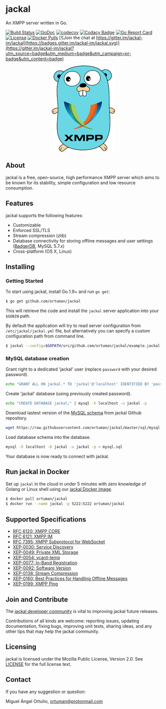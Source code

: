 # jackal

An XMPP server written in Go.

[![Build Status](https://travis-ci.org/ortuman/jackal.svg?branch=master)](https://travis-ci.org/ortuman/jackal)
[![GoDoc](https://godoc.org/github.com/ortuman/jackal?status.svg)](https://godoc.org/github.com/ortuman/jackal)
[![codecov](https://codecov.io/gh/ortuman/jackal/branch/master/graph/badge.svg)](https://codecov.io/gh/ortuman/jackal)
[![Codacy Badge](https://api.codacy.com/project/badge/Grade/8e1575d0e64141a8bd4f8656e44052e6)](https://www.codacy.com/app/ortuman/jackal?utm_source=github.com&amp;utm_medium=referral&amp;utm_content=ortuman/jackal&amp;utm_campaign=Badge_Grade)
[![Go Report Card](https://goreportcard.com/badge/github.com/ortuman/jackal)](https://goreportcard.com/report/github.com/ortuman/jackal)
[![License](https://img.shields.io/badge/license-MPL-blue.svg)](https://github.com/ortuman/jackal/blob/master/LICENSE)
[![Docker Pulls](https://img.shields.io/docker/pulls/ortuman/jackal.svg)](https://hub.docker.com/r/ortuman/jackal/)
[![Join the chat at https://gitter.im/jackal-im/jackal](https://badges.gitter.im/jackal-im/jackal.svg)](https://gitter.im/jackal-im/jackal?utm_source=badge&utm_medium=badge&utm_campaign=pr-badge&utm_content=badge)

<div align="center">
    <a href="#">
        <img src="./doc/gopher.png">
    </a>
</div>

## About

jackal is a free, open-source, high performance XMPP server which aims to be known for its stability, simple configuration and low resource consumption.

## Features

jackal supports the following features:

- Customizable
- Enforced SSL/TLS
- Stream compression (zlib)
- Database connectivity for storing offline messages and user settings ([BadgerDB](https://github.com/dgraph-io/badger), MySQL 5.7.x)
- Cross-platform (OS X, Linux)

## Installing

### Getting Started

To start using jackal, install Go 1.9+ and run `go get`:

```sh
$ go get github.com/ortuman/jackal
```

This will retrieve the code and install the `jackal` server application into your `$GOBIN` path.

By default the application will try to read server configuration from `/etc/jackal/jackal.yml` file, but alternatively you can specify a custom configuration path from command line.

```sh
$ jackal --config=$GOPATH/src/github.com/ortuman/jackal/example.jackal.yml
```

### MySQL database creation

Grant right to a dedicated 'jackal' user (replace `password` with your desired password).

```sh
echo "GRANT ALL ON jackal.* TO 'jackal'@'localhost' IDENTIFIED BY 'password';" | mysql -h localhost -u root -p
```

Create 'jackal' database (using previously created password).

```sh
echo "CREATE DATABASE jackal;" | mysql -h localhost -u jackal -p
```

Download lastest version of the [MySQL schema](./sql/mysql.sql) from jackal Github repository.

```sh
wget https://raw.githubusercontent.com/ortuman/jackal/master/sql/mysql.sql
```

Load database schema into the database.

```sh
mysql -h localhost -D jackal -u jackal -p < mysql.sql
```

Your database is now ready to connect with jackal.

## Run jackal in Docker

Set up `jackal` in the cloud in under 5 minutes with zero knowledge of Golang or Linux shell using our [jackal Docker image](https://hub.docker.com/r/ortuman/jackal/).

```bash
$ docker pull ortuman/jackal
$ docker run --name jackal -p 5222:5222 ortuman/jackal
```

## Supported Specifications
- [RFC 6120: XMPP CORE](https://xmpp.org/rfcs/rfc6120.html)
- [RFC 6121: XMPP IM](https://xmpp.org/rfcs/rfc6121.html)
- [RFC 7395: XMPP Subprotocol for WebSocket](https://tools.ietf.org/html/rfc7395)
- [XEP-0030: Service Discovery](https://xmpp.org/extensions/xep-0030.html)
- [XEP-0049: Private XML Storage](https://xmpp.org/extensions/xep-0049.html)
- [XEP-0054: vcard-temp](https://xmpp.org/extensions/xep-0054.html)
- [XEP-0077: In-Band Registration](https://xmpp.org/extensions/xep-0077.html)
- [XEP-0092: Software Version](https://xmpp.org/extensions/xep-0092.html)
- [XEP-0138: Stream Compression](https://xmpp.org/extensions/xep-0138.html)
- [XEP-0160: Best Practices for Handling Offline Messages](https://xmpp.org/extensions/xep-0160.html)
- [XEP-0199: XMPP Ping](https://xmpp.org/extensions/xep-0199.html)

## Join and Contribute

The [jackal developer community](https://gitter.im/jackal-im/jackal?utm_source=badge&utm_medium=badge&utm_campaign=pr-badge&utm_content=readme.md) is vital to improving jackal future releases.  

Contributions of all kinds are welcome: reporting issues, updating documentation, fixing bugs, improving unit tests, sharing ideas, and any other tips that may help the jackal community.

## Licensing

jackal is licensed under the Mozilla Public License, Version 2.0. See
[LICENSE](https://github.com/ortuman/jackal/blob/master/LICENSE) for the full
license text.

## Contact

If you have any suggestion or question:

Miguel Ángel Ortuño, <ortuman@protonmail.com>
